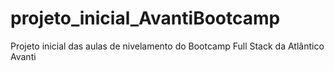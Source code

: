 # projeto_inicial_AvantiBootcamp
Projeto inicial das aulas de nivelamento do Bootcamp Full Stack da Atlântico Avanti
